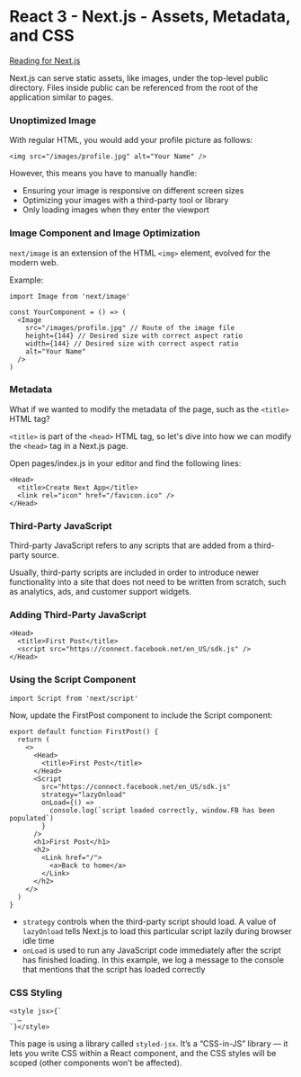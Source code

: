 # React 3 - Next.js - Assets, Metadata, and CSS

[Reading for Next.js](https://nextjs.org/learn/basics/assets-metadata-css)

Next.js can serve static assets, like images, under the top-level public directory. Files inside public can be referenced from the root of the application similar to pages.

### Unoptimized Image

With regular HTML, you would add your profile picture as follows:

```
<img src="/images/profile.jpg" alt="Your Name" />
```

However, this means you have to manually handle:

- Ensuring your image is responsive on different screen sizes
- Optimizing your images with a third-party tool or library
- Only loading images when they enter the viewport

### Image Component and Image Optimization

`next/image` is an extension of the HTML `<img>` element, evolved for the modern web.

Example:

```
import Image from 'next/image'

const YourComponent = () => (
  <Image
    src="/images/profile.jpg" // Route of the image file
    height={144} // Desired size with correct aspect ratio
    width={144} // Desired size with correct aspect ratio
    alt="Your Name"
  />
)
```

### Metadata

What if we wanted to modify the metadata of the page, such as the `<title>` HTML tag?

`<title>` is part of the `<head>` HTML tag, so let's dive into how we can modify the `<head>` tag in a Next.js page.

Open pages/index.js in your editor and find the following lines:

```
<Head>
  <title>Create Next App</title>
  <link rel="icon" href="/favicon.ico" />
</Head>
```

### Third-Party JavaScript

Third-party JavaScript refers to any scripts that are added from a third-party source.

Usually, third-party scripts are included in order to introduce newer functionality into a site that does not need to be written from scratch, such as analytics, ads, and customer support widgets.

### Adding Third-Party JavaScript

```
<Head>
  <title>First Post</title>
  <script src="https://connect.facebook.net/en_US/sdk.js" />
</Head>
```

### Using the Script Component

```
import Script from 'next/script'
```

Now, update the FirstPost component to include the Script component:

```
export default function FirstPost() {
  return (
    <>
      <Head>
        <title>First Post</title>
      </Head>
      <Script
        src="https://connect.facebook.net/en_US/sdk.js"
        strategy="lazyOnload"
        onLoad={() =>
          console.log(`script loaded correctly, window.FB has been populated`)
        }
      />
      <h1>First Post</h1>
      <h2>
        <Link href="/">
          <a>Back to home</a>
        </Link>
      </h2>
    </>
  )
}
```

- `strategy` controls when the third-party script should load. A value of `lazyOnload` tells Next.js to load this particular script lazily during browser idle time
- `onLoad` is used to run any JavaScript code immediately after the script has finished loading. In this example, we log a message to the console that mentions that the script has loaded correctly

### CSS Styling

```
<style jsx>{`
  …
`}</style>
```

This page is using a library called `styled-jsx`. It’s a “CSS-in-JS” library — it lets you write CSS within a React component, and the CSS styles will be scoped (other components won’t be affected).
